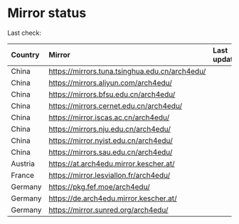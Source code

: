 <script src="./time.js"></script>
# Mirror status
Last check: <script type="text/javascript">localize(1705378944.7133565);</script>

|Country|Mirror|Last update|
|:------|:-----|:----------|
|China|https://mirrors.tuna.tsinghua.edu.cn/arch4edu/|<script type="text/javascript">localize(1705343491);</script>|
|China|https://mirrors.aliyun.com/arch4edu/|<script type="text/javascript">localize(1705343491);</script>|
|China|https://mirrors.bfsu.edu.cn/arch4edu/|<script type="text/javascript">localize(1705343491);</script>|
|China|https://mirrors.cernet.edu.cn/arch4edu/|<script type="text/javascript">localize(1705343491);</script>|
|China|https://mirror.iscas.ac.cn/arch4edu/|<script type="text/javascript">localize(1705343491);</script>|
|China|https://mirrors.nju.edu.cn/arch4edu/|<script type="text/javascript">localize(1705343491);</script>|
|China|https://mirror.nyist.edu.cn/arch4edu/|<script type="text/javascript">localize(1705343491);</script>|
|China|https://mirrors.sau.edu.cn/arch4edu/|<script type="text/javascript">localize(1705343491);</script>|
|Austria|https://at.arch4edu.mirror.kescher.at/|<script type="text/javascript">localize(1705343491);</script>|
|France|https://mirror.lesviallon.fr/arch4edu/|<script type="text/javascript">localize(1705343491);</script>|
|Germany|https://pkg.fef.moe/arch4edu/|<script type="text/javascript">localize(1705343491);</script>|
|Germany|https://de.arch4edu.mirror.kescher.at/|<script type="text/javascript">localize(1705343491);</script>|
|Germany|https://mirror.sunred.org/arch4edu/|<script type="text/javascript">localize(1705343491);</script>|

<script src="./tablefilter/tablefilter.js"></script>
<script src="./table.js"></script>